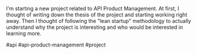 I'm starting a new project related to API Product Management. At first, I thought of writing down the thesis of the project and starting working right away. Then I thought of following the "lean startup" methodology to actually understand why the project is interesting and who would be interested in learning more.

#api #api-product-management #project